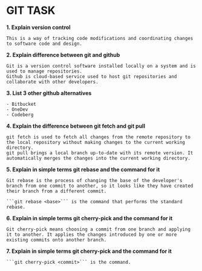 # GIT TASK

**1.	Explain version control**

	This is a way of tracking code modifications and coordinating changes to software code and design.

**2.  Explain difference between git and github**

	Git is a version control software installed locally on a system and is used to manage repositories.
	Github is cloud-based service used to host git repositories and collaborate with other developers.

**3.	List 3 other github alternatives**

	- Bitbucket
	- OneDev
	- Codeberg

**4.	Explain the difference between git fetch and git pull**

	git fetch is used to fetch all changes from the remote repository to the local repository without making changes to the current working directory.
	git pull brings a local branch up-to-date with its remote version. It automatically merges the changes into the current working directory.

**5.	Explain in simple terms git rebase and the command for it**

	Git rebase is the process of changing the base of the developer's branch from one commit to another, so it looks like they have created their branch from a different commit.

	```git rebase <base>``` is the command that performs the standard rebase.

**6.	Explain in simple terms git cherry-pick and the command for it**

	Git cherry-pick means choosing a commit from one branch and applying it to another. It applies the changes introduced by one or more existing commits onto another branch.

**7.	Explain in simple terms git cherry-pick and the command for it**


	```git cherry-pick <commit>``` is the command.
